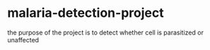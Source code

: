 # malaria-detection-project
the purpose of the project is to detect whether cell is parasitized or unaffected 
